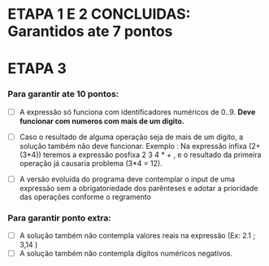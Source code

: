 # ETAPA 1 E 2 CONCLUIDAS: Garantidos ate 7 pontos
# ETAPA 3

### Para garantir ate 10 pontos:

- [ ] A expressão só funciona com identificadores numéricos de 0..9. **Deve funcionar com numeros com mais de um digito.**
- [ ] Caso o resultado de alguma operação seja de mais de um dígito, a solução também não deve funcionar. Exemplo : Na expressão infixa (2+(3\*4)) teremos a expressão posfixa 2 3 4 \* + , e o resultado da primeira operação já causaria problema (3*4 = 12).
- [ ] A versão evoluída do programa deve contemplar o input de uma expressão sem a obrigatoriedade dos parênteses e adotar a prioridade das operações conforme o regramento


### Para garantir ponto extra:

- [ ] A solução também não contempla valores reais na expressão (Ex: 2.1 ; 3,14 )
- [ ] A solução também não contempla dígitos numéricos negativos.
